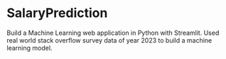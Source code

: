 # SalaryPrediction

Build a Machine Learning web application in Python with Streamlit. Used real world stack overflow survey data of year 2023 to build a machine learning model.
